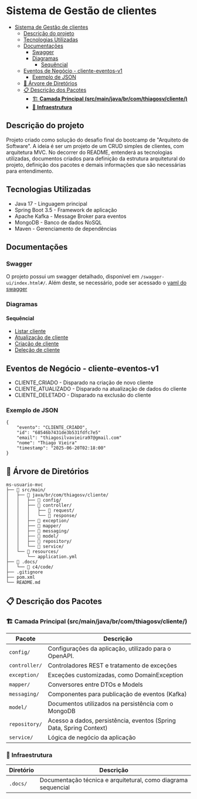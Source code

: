 # Sistema de Gestão de clientes

<!-- TOC -->
* [Sistema de Gestão de clientes](#sistema-de-gestão-de-clientes)
  * [Descrição do projeto](#descrição-do-projeto)
  * [Tecnologias Utilizadas](#tecnologias-utilizadas)
  * [Documentações](#documentações)
    * [Swagger](#swagger)
    * [Diagramas](#diagramas)
      * [Sequêncial](#sequêncial)
  * [Eventos de Negócio - cliente-eventos-v1](#eventos-de-negócio---cliente-eventos-v1)
    * [Exemplo de JSON](#exemplo-de-json)
  * [📁 Árvore de Diretórios](#-árvore-de-diretórios)
  * [📋 Descrição dos Pacotes](#-descrição-dos-pacotes)
    * [🏗️ **Camada Principal (src/main/java/br/com/thiagosv/cliente/)**](#-camada-principal-srcmainjavabrcomthiagosvcliente)
    * [🐳 **Infraestrutura**](#-infraestrutura)
<!-- TOC -->

## Descrição do projeto
Projeto criado como solução do desafio final do bootcamp de "Arquiteto de Software".
A ideia é ser um projeto de um CRUD simples de clientes, com arquitetura MVC.
No decorrer do README, entenderá as tecnologias utilizadas, documentos criados para definição da estrutura arquitetural do projeto, definição dos pacotes e demais informações que são necessárias para entendimento.

## Tecnologias Utilizadas
* Java 17 - Linguagem principal
* Spring Boot 3.5 - Framework de aplicação
* Apache Kafka - Message Broker para eventos
* MongoDB - Banco de dados NoSQL
* Maven - Gerenciamento de dependências

## Documentações
### Swagger
O projeto possui um swagger detalhado, disponível em `/swagger-ui/index.html#/`.
Além deste, se necessário, pode ser acessado o  [yaml do swagger](.docs/openapi.yaml)

### Diagramas
#### Sequêncial
* [Listar cliente](.docs/c4/code/ListarCliente.md)
* [Atualização de cliente](.docs/c4/code/AtualizacaoCliente.md)
* [Criação de cliente](.docs/c4/code/CriacaoCliente.md)
* [Deleção de cliente](.docs/c4/code/DelecaoCliente.md)

## Eventos de Negócio - cliente-eventos-v1
* CLIENTE_CRIADO - Disparado na criação de novo cliente
* CLIENTE_ATUALIZADO - Disparado na atualização de dados do cliente
* CLIENTE_DELETADO - Disparado na exclusão do cliente

### Exemplo de JSON
```
{
    "evento": "CLIENTE_CRIADO",
    "id": "68546b7431de3b531fdfc7e5"
    "email": "thiagosilvavieira97@gmail.com"
    "nome": "Thiago Vieira"
    "timestamp": "2025-06-20T02:18:00"
}
```

## 📁 Árvore de Diretórios
```
ms-usuario-mvc
├── 📁 src/main/
│   ├── 📁 java/br/com/thiagosv/cliente/
│   │   ├── 📁 config/
│   │   ├── 📁 controller/
│   │   │   ├── 📁 request/
│   │   │   └── 📁 response/
│   │   ├── 📁 exception/
│   │   ├── 📁 mapper/
│   │   ├── 📁 messaging/
│   │   ├── 📁 model/
│   │   ├── 📁 repository/
│   │   └── 📁 service/
│   └── 📁 resources/
│       └── application.yml
├── 📁 .docs/
│   └── 📁 c4/code/
├── .gitignore
├── pom.xml
└── README.md
```

## 📋 Descrição dos Pacotes

### 🏗️ **Camada Principal (src/main/java/br/com/thiagosv/cliente/)**

| Pacote        | Descrição                                                           |
|---------------|---------------------------------------------------------------------|
| `config/`     | Configurações da aplicação, utilizado para o OpenAPI.               |
| `controller/` | Controladores REST e tratamento de exceções                         |
| `exception/`  | Exceções customizadas, como DomainException                         |
| `mapper/`     | Conversores entre DTOs e Models                                     |
| `messaging/`  | Componentes para publicação de eventos (Kafka)                      |
| `model/`      | Documentos utilizados na persistência com o MongoDB                 |
| `repository/` | Acesso a dados, persistência, eventos (Spring Data, Spring Context) |
| `service/`    | Lógica de negócio da aplicação                                      |

### 🐳 **Infraestrutura**

| Diretório  | Descrição                                                     |
|------------|---------------------------------------------------------------|
| `.docs/`   | Documentação técnica e arquitetural, como diagrama sequencial |
